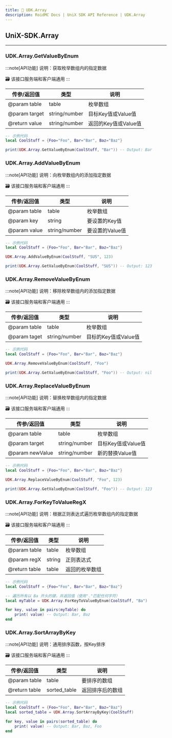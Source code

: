 ```yaml
---
title: 🧰 UDK.Array
description: RoidMC Docs | UniX SDK API Reference | UDK.Array
---
```


## UniX-SDK.Array
---

### UDK.Array.GetValueByEnum

:::note[API功能]
说明：获取枚举数组内的指定数据

🗃️ 该接口服务端和客户端通用
:::

| 传参/返回值 | 类型 | 说明 |
| ---- | ---- | ---- |
| @param table | table | 枚举数组 |
| @param target | string/number | 目标Key值或Value值 |
| @return value  | string/number | 返回的Key值或Value值 |

```lua
-- 示例代码
local CoolStuff = {Foo="Foo", Bar="Bar", Baz="Baz"}

print(UDK.Array.GetValueByEnum(CoolStuff, "Bar")) -- Output: Bar
```

### UDK.Array.AddValueByEnum

:::note[API功能]
说明：向枚举数组内的添加指定数据

🗃️ 该接口服务端和客户端通用
:::

| 传参/返回值 | 类型 | 说明 |
| ---- | ---- | ---- |
| @param table | table | 枚举数组 |
| @param key | string | 要设置的Key值 |
| @param value | string/number | 要设置的Value值 |

```lua
-- 示例代码
local CoolStuff = {Foo="Foo", Bar="Bar", Baz="Baz"}

UDK.Array.AddValueByEnum(CoolStuff, "SUS", 123)

print(UDK.Array.GetValueByEnum(CoolStuff, "SUS")) -- Output: 123
```

### UDK.Array.RemoveValueByEnum

:::note[API功能]
说明：移除枚举数组内的添加指定数据

🗃️ 该接口服务端和客户端通用
:::

| 传参/返回值 | 类型 | 说明 |
| ---- | ---- | ---- |
| @param table | table | 枚举数组 |
| @param taget | string/number | 目标的Key值或Value值 |

```lua
-- 示例代码
local CoolStuff = {Foo="Foo", Bar="Bar", Baz="Baz"}

UDK.Array.RemoveValueByEnum(CoolStuff, "Foo")

print(UDK.Array.GetValueByEnum(CoolStuff, "Foo")) -- Output: nil
```

### UDK.Array.ReplaceValueByEnum

:::note[API功能]
说明：替换枚举数组内的指定数据

🗃️ 该接口服务端和客户端通用
:::

| 传参/返回值 | 类型 | 说明 |
| ---- | ---- | ---- |
| @param table | table | 枚举数组 |
| @param target | string/number | 目标Key值或Value值 |
| @param newValue | string/number | 新的替换Value值 |

```lua
-- 示例代码
local CoolStuff = {Foo="Foo", Bar="Bar", Baz="Baz"}

UDK.Array.ReplaceValueByEnum(CoolStuff, "Foo", 123)

print(UDK.Array.GetValueByEnum(CoolStuff, "Foo")) -- Output: 123
```

### UDK.Array.ForKeyToValueRegX

:::note[API功能]
说明：根据正则表达式遍历枚举数组内的指定数据

🗃️ 该接口服务端和客户端通用
:::

| 传参/返回值 | 类型 | 说明 |
| ---- | ---- | ---- |
| @param table | table | 枚举数组 |
| @param regX | string | 正则表达式 |
| @return table  | table | 返回的枚举数组 |

```lua
-- 示例代码
local CoolStuff = {Foo="Foo", Bar="Bar", Baz="Baz"}

-- 遍历所有以 Ba 开头的键，并返回值（使用"."匹配任何字符）
local myTable = UDK.Array.ForKeyToValueByEnum(CoolStuff, "Ba")

for key, value in pairs(myTable) do
    print( value) -- Output: Bar, Baz
end
```

### UDK.Array.SortArrayByKey

:::note[API功能]
说明：通用排序函数，按Key排序

🗃️ 该接口服务端和客户端通用
:::

| 传参/返回值 | 类型 | 说明 |
| ---- | ---- | ---- |
| @param table | table | 要排序的数组 |
| @return table  | sorted_table | 返回排序后的数组 |

```lua
-- 示例代码
local CoolStuff = {Foo="Foo", Bar="Bar", Baz="Baz"}
local sorted_table = UDK.Array.SortArrayByKey(CoolStuff)

for key, value in pairs(sorted_table) do
    print( value) -- Output: Bar, Baz, Foo
end
```
